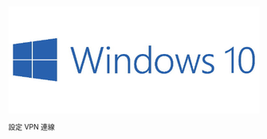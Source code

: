 ![windows10](https://github.com/wdwd2233/Notes/blob/master/Windows/img/windows10.jpg?raw=true)

設定 VPN 連線

